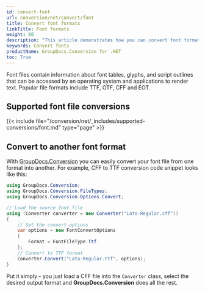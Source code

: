 ```yaml
---
id: convert-font
url: conversion/net/convert/font
title: Convert font formats
linkTitle: Font formats
weight: 80
description: "This article demonstrates how you can convert font formats with GroupDocs.Conversion for .NET."
keywords: Convert fonts
productName: GroupDocs.Conversion for .NET
toc: True
---
```


Font files contain information about font tables, glyphs, and script outlines that can be accessed by an operating system and applications to render text. Popular file formats include TTF, OTF, CFF and EOT.

## Supported font file conversions

{{< include file="/conversion/net/_includes/supported-conversions/font.md" type="page" >}}

## Convert to another font format

With [GroupDocs.Conversion](https://products.groupdocs.com/conversion/net) you can easily convert your font file from one format into another.
For example, CFF to TTF conversion code snippet looks like this:

```csharp
using GroupDocs.Conversion;
using GroupDocs.Conversion.FileTypes;
using GroupDocs.Conversion.Options.Convert;

// Load the source font file
using (Converter converter = new Converter("Lato-Regular.cff"))
{
    // Set the convert options
    var options = new FontConvertOptions
    {
        Format = FontFileType.Ttf
    };
    // Convert to TTF format
    converter.Convert("Lato-Regular.ttf", options);
}
```

Put it simply - you just load a CFF file into the `Converter` class, select the desired output format and **GroupDocs.Conversion** does all the rest. 